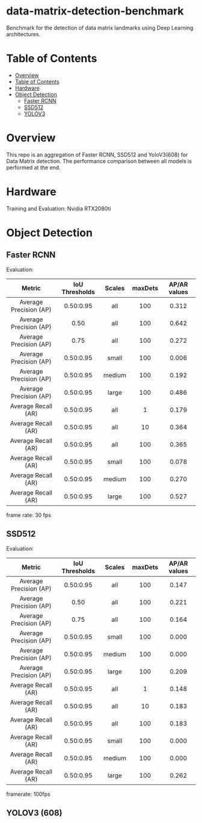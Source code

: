 # data-matrix-detection-benchmark
Benchmark for the detection of data matrix landmarks using Deep Learning architectures.


# Table of Contents
- [Overview](#overview)
- [Table of Contents](#table-of-contents)
- [Hardware](#hardware) 
- [Object Detection](#object-detection)
  * [Faster RCNN](#faster-rcnn)
  * [SSD512](#ssd512)
  * [YOLOV3](#yolov3)


# Overview
This repo is an aggregation of Faster RCNN, SSD512 and YoloV3(608) for Data Matrix detection. The performance comparison between all models is performed at the end.

# Hardware

Training and Evaluation: Nvidia RTX2080ti

# Object Detection

## Faster RCNN

Evaluation:  

  |       Metric             |  IoU Thresholds |  Scales  |  maxDets  | AP/AR values |
  | :----------------------: | :-------------: | :------: | :-------: | :----------: |
  | Average Precision  (AP)  |     0.50:0.95   |     all  |    100    |     0.312    |
  | Average Precision  (AP)  |     0.50        |     all  |    100    |     0.642    |
  | Average Precision  (AP)  |     0.75        |     all  |    100    |     0.272    |
  | Average Precision  (AP)  |     0.50:0.95   |   small  |    100    |     0.006    |
  | Average Precision  (AP)  |     0.50:0.95   |  medium  |    100    |     0.192    |
  | Average Precision  (AP)  |     0.50:0.95   |   large  |    100    |     0.486    |
  | Average Recall     (AR)  |     0.50:0.95   |     all  |      1    |     0.179    |
  | Average Recall     (AR)  |     0.50:0.95   |     all  |     10    |     0.364    |
  | Average Recall     (AR)  |     0.50:0.95   |     all  |    100    |     0.365    |
  | Average Recall     (AR)  |     0.50:0.95   |   small  |    100    |     0.078    |
  | Average Recall     (AR)  |     0.50:0.95   |  medium  |    100    |     0.270    |
  | Average Recall     (AR)  |     0.50:0.95   |   large  |    100    |     0.527    |

frame rate: 30 fps

## SSD512

Evaluation:

  |       Metric             |  IoU Thresholds |  Scales  |  maxDets  | AP/AR values |
  | :----------------------: | :-------------: | :------: | :-------: | :----------: |
  | Average Precision  (AP)  |     0.50:0.95   |     all  |    100    |     0.147    |
  | Average Precision  (AP)  |     0.50        |     all  |    100    |     0.221    |
  | Average Precision  (AP)  |     0.75        |     all  |    100    |     0.164    |
  | Average Precision  (AP)  |     0.50:0.95   |   small  |    100    |     0.000    |
  | Average Precision  (AP)  |     0.50:0.95   |  medium  |    100    |     0.000    |
  | Average Precision  (AP)  |     0.50:0.95   |   large  |    100    |     0.209    |
  | Average Recall     (AR)  |     0.50:0.95   |     all  |      1    |     0.148    |
  | Average Recall     (AR)  |     0.50:0.95   |     all  |     10    |     0.183    |
  | Average Recall     (AR)  |     0.50:0.95   |     all  |    100    |     0.183    |
  | Average Recall     (AR)  |     0.50:0.95   |   small  |    100    |     0.000    |
  | Average Recall     (AR)  |     0.50:0.95   |  medium  |    100    |     0.000    |
  | Average Recall     (AR)  |     0.50:0.95   |   large  |    100    |     0.262    |

framerate: 100fps

## YOLOV3 (608) 